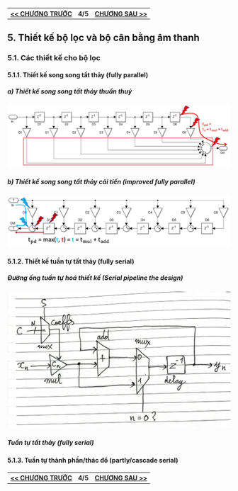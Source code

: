 <table>
    <th>
      <a href="./chap3.md"><< CHƯƠNG TRƯỚC</a>
    </th>
    <th>
      4/5
    </th>
    <th>
      <a href="./chap5.md">CHƯƠNG SAU >>
    </th>
</table>

## 5. Thiết kế bộ lọc và bộ cân bằng âm thanh

### 5.1. Các thiết kế cho bộ lọc

#### 5.1.1. Thiết kế song song tất thảy (fully parallel)

##### a) Thiết kế song song tất thảy thuần thuý

![](./HDL/images/parallel.png)

##### b) Thiết kế song song tất thảy cải tiến (improved fully parallel)

![](./HDL/images/parallel_plus.png)

#### 5.1.2. Thiết kế tuần tự tất thảy (fully serial)

##### Đường ống tuần tự hoá thiết kế (Serial pipeline the design)

<img src="./HDL/images/serial_pipeline.jpg">

##### Tuần tự tất thảy (fully serial)

#### 5.1.3. Tuần tự thành phần/thác đổ (partly/cascade serial)


<table>
    <th>
      <a href="./chap3.md"><< CHƯƠNG TRƯỚC</a>
    </th>
    <th>
      4/5
    </th>
    <th>
      <a href="./chap5.md">CHƯƠNG SAU >>
    </th>
</table>